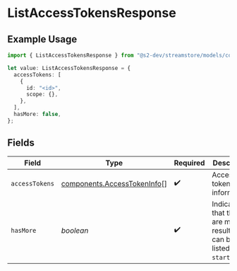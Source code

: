 # ListAccessTokensResponse

## Example Usage

```typescript
import { ListAccessTokensResponse } from "@s2-dev/streamstore/models/components";

let value: ListAccessTokensResponse = {
  accessTokens: [
    {
      id: "<id>",
      scope: {},
    },
  ],
  hasMore: false,
};
```

## Fields

| Field                                                                        | Type                                                                         | Required                                                                     | Description                                                                  |
| ---------------------------------------------------------------------------- | ---------------------------------------------------------------------------- | ---------------------------------------------------------------------------- | ---------------------------------------------------------------------------- |
| `accessTokens`                                                               | [components.AccessTokenInfo](../../models/components/accesstokeninfo.md)[]   | :heavy_check_mark:                                                           | Access tokens information.                                                   |
| `hasMore`                                                                    | *boolean*                                                                    | :heavy_check_mark:                                                           | Indicates that there are more results that can be listed with `start_after`. |
